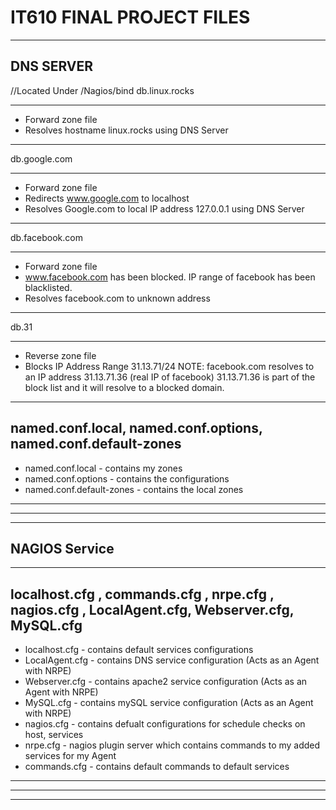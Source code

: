 # IT610 FINAL PROJECT FILES

-----------------------------------------------------------------------------------------------------------------------------
DNS SERVER
-----------------------------------------------------------------------------------------------------------------------------
//Located Under /Nagios/bind
db.linux.rocks
_________________________________________________________
- Forward zone file
- Resolves hostname linux.rocks using DNS Server
---------------------------------------------------------------------------------------------------------------
db.google.com
_________________________________________________________
- Forward zone file
- Redirects www.google.com to localhost
- Resolves Google.com to local IP address 127.0.0.1 using DNS Server
---------------------------------------------------------------------------------------------------------------
db.facebook.com
_________________________________________________________
- Forward zone file
- www.facebook.com has been blocked. IP range of facebook has been blacklisted.
- Resolves facebook.com to unknown address
---------------------------------------------------------------------------------------------------------------
db.31
_________________________________________________________
- Reverse zone file
- Blocks IP Address Range 31.13.71/24
    NOTE: facebook.com resolves to an IP address 31.13.71.36 (real IP of facebook)
          31.13.71.36 is part of the block list and it will resolve to a blocked domain.
---------------------------------------------------------------------------------------------------------------
named.conf.local, named.conf.options, named.conf.default-zones
------------------------------------------------------------------
- named.conf.local - contains my zones
- named.conf.options - contains the configurations
- named.conf.default-zones - contains the local zones
___________________________________________________________________________________________________________________________________

-----------------------------------------------------------------------------------------------
---------------
NAGIOS Service
---------------
----------------------------------------------------------------------------------------------

localhost.cfg , commands.cfg , nrpe.cfg , nagios.cfg , LocalAgent.cfg,  Webserver.cfg, MySQL.cfg
----------------------------------------------------------------------------------------------------------------
- localhost.cfg - contains default services configurations
- LocalAgent.cfg - contains DNS service configuration (Acts as an Agent with NRPE)
- Webserver.cfg - contains apache2 service configuration (Acts as an Agent with NRPE)
- MySQL.cfg - contains mySQL service configuration (Acts as an Agent with NRPE)
- nagios.cfg - contains defualt configurations for schedule checks on host, services
- nrpe.cfg - nagios plugin server which contains commands to my added services for my Agent
- commands.cfg - contains default commands to default services
----------------------------------------------------------------------------------------------------------------
___________________________________________________________________________________________________________________________________
-----------------------------------------------------------------------------------------------------------------------------------




